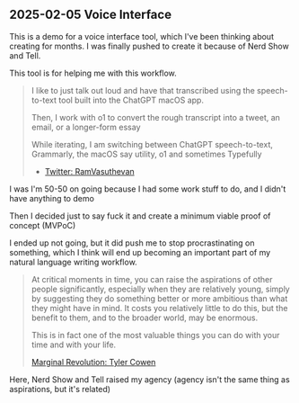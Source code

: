## 2025-02-05 Voice Interface

This is a demo for a voice interface tool, which I've been thinking about creating for months. I was finally pushed to create it because of Nerd Show and Tell.

This tool is for helping me with this workflow.

> I like to just talk out loud and have that transcribed using the speech-to-text tool built into the ChatGPT macOS app. 
>
> Then, I work with o1 to convert the rough transcript into a tweet, an email, or a longer-form essay
>
> While iterating, I am switching between ChatGPT speech-to-text, Grammarly, the macOS say utility, o1 and sometimes Typefully
> 
> - [Twitter: RamVasuthevan](https://x.com/RamVasuthevan/status/1885916243473125802)

I was I'm 50-50 on going because I had some work stuff to do, and I didn't have anything to demo

Then I decided just to say fuck it and create a minimum viable proof of concept (MVPoC)

I ended up not going, but it did push me to stop procrastinating on something, which I think will end up becoming an important part of my natural language writing workflow.

> At critical moments in time, you can raise the aspirations of other people significantly, especially when they are relatively young, simply by suggesting they do something better or more ambitious than what they might have in mind.  It costs you relatively little to do this, but the benefit to them, and to the broader world, may be enormous.
>
> This is in fact one of the most valuable things you can do with your time and with your life.
> 
> [Marginal Revolution: Tyler Cowen](https://marginalrevolution.com/marginalrevolution/2018/10/high-return-activity-raising-others-aspirations)

Here, Nerd Show and Tell raised my agency (agency isn't the same thing as aspirations, but it's related)